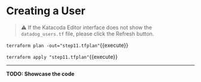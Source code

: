 # Creating a User

> ⚠️ If the Katacoda Editor interface does not show the `datadog_users.tf` file, please click the <i class="fa fa-sync"></i> Refresh button.

`terraform plan -out="step11.tfplan"`{{execute}}

`terraform apply "step11.tfplan"`{{execute}}

---

**TODO: Showcase the code**
